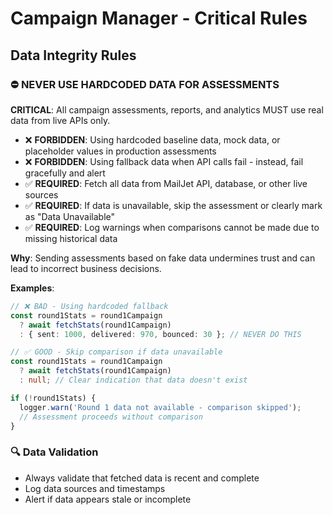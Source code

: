 # Campaign Manager - Critical Rules

## Data Integrity Rules

### ⛔ NEVER USE HARDCODED DATA FOR ASSESSMENTS

**CRITICAL**: All campaign assessments, reports, and analytics MUST use real data from live APIs only.

- ❌ **FORBIDDEN**: Using hardcoded baseline data, mock data, or placeholder values in production assessments
- ❌ **FORBIDDEN**: Using fallback data when API calls fail - instead, fail gracefully and alert
- ✅ **REQUIRED**: Fetch all data from MailJet API, database, or other live sources
- ✅ **REQUIRED**: If data is unavailable, skip the assessment or clearly mark as "Data Unavailable"
- ✅ **REQUIRED**: Log warnings when comparisons cannot be made due to missing historical data

**Why**: Sending assessments based on fake data undermines trust and can lead to incorrect business decisions.

**Examples**:
```typescript
// ❌ BAD - Using hardcoded fallback
const round1Stats = round1Campaign 
  ? await fetchStats(round1Campaign)
  : { sent: 1000, delivered: 970, bounced: 30 }; // NEVER DO THIS

// ✅ GOOD - Skip comparison if data unavailable
const round1Stats = round1Campaign 
  ? await fetchStats(round1Campaign)
  : null; // Clear indication that data doesn't exist

if (!round1Stats) {
  logger.warn('Round 1 data not available - comparison skipped');
  // Assessment proceeds without comparison
}
```

### 🔍 Data Validation

- Always validate that fetched data is recent and complete
- Log data sources and timestamps
- Alert if data appears stale or incomplete

